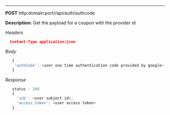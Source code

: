 ___
**POST** http:domain:port//api/auth/authcode
  
  **Description:** Get the payload for a coupon with the provider id
    
  *Headers*
  ```json
    Content-Type application/json 
  ```
  
  *Body*
  ```javascript
     {
      'authCode': <user one time authentication code provided by google>
     }
  ```
  
 *Response*
 ```javascript
    status : 200
    {
      'sub': <user subject id>,
      'access_token': <user access token>
    }
 ```
